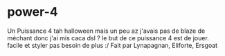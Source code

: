 # power-4
Un Puissance 4 tah halloween mais un peu az j'avais pas de blaze de méchant donc j'ai mis caca dsl ?
le but de ce puissance 4 est de jouer.
facile et styler pas besoin de plus :/
Fait par Lynapagnan, Eliforte, Ersgoat
